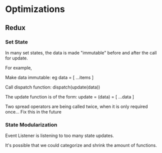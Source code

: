 # Optimizations

## Redux

### Set State

In many set states, the data is made "immutable" before and after the call for update.

For example,

Make data immutable: eg data = [ ...items ]

Call dispatch function: dispatch(update(data))

The update function is of the form: update = (data) = [ ...data ]

Two spread operators are being called twice, when it is only required once... Fix this in the future

### State Modularization

Event Listener is listening to too many state updates.

It's possible that we could categorize and shrink the amount of functions.
